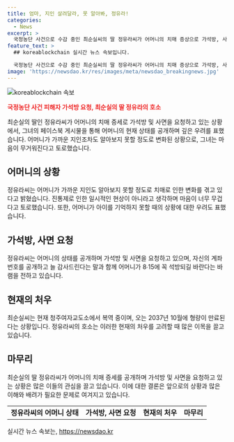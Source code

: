 ```yaml
---
title: 엄마, 지인 살려달라, 못 알아봐, 정유라!
categories:
  - News
excerpt: >
  국정농단 사건으로 수감 중인 최순실씨의 딸 정유라씨가 어머니의 치매 증상으로 가석방, 사면을 요구하는 글을 페이스북에 올렸다. 어머니가 사람을 알아보지 못하고, 강한 진통제 때문에 고통스러워하는 모습을 전하며 마음의 고통을 토로했다. 그리고 가석방을 희망하며 8월 15일에 석방되기를 바란다고 전했다. 최씨는 현재 청주여자교도소에서 복역 중이며, 형량은 2037년까지이다.
feature_text: >
  ## koreablockchain 실시간 뉴스 속보입니다.

  국정농단 사건으로 수감 중인 최순실씨의 딸 정유라씨가 어머니의 치매 증상으로 가석방, 사면을 요구하는 글을 페이스북에 올렸다. 어머니가 사람을 알아보지 못하고, 강한 진통제 때문에 고통스러워하는 모습을 전하며 마음의 고통을 토로했다. 그리고 가석방을 희망하며 8월 15일에 석방되기를 바란다고 전했다. 최씨는 현재 청주여자교도소에서 복역 중이며, 형량은 2037년까지이다.
image: 'https://newsdao.kr/res/images/meta/newsdao_breakingnews.jpg'
---
```


<p><img src="https://newsdao.kr/res/images/meta/newsdao_breakingnews.jpg" alt="koreablockchain 속보" /></p>

<p><b><span style="color: #ee2323;">국정농단 사건 피해자 가석방 요청, 최순실의 딸 정유라의 호소</span></b></p>

<p data-ke-size="size16">최순실의 딸인 정유라씨가 어머니의 치매 증세로 가석방 및 사면을 요청하고 있는 상황에서, 그녀의 페이스북 게시물을 통해 어머니의 현재 상태를 공개하며 깊은 우려를 표했습니다. 어머니가 가까운 지인조차도 알아보지 못할 정도로 변화된 상황으로, 그녀는 마음이 무거워진다고 토로했습니다.</p>

<h2 data-ke-size="size26">어머니의 상황</h2>

<p data-ke-size="size16">정유라씨는 어머니가 가까운 지인도 알아보지 못할 정도로 치매로 인한 변화를 겪고 있다고 밝혔습니다. 진통제로 인한 일시적인 현상이 아니라고 생각하며 마음이 너무 무겁다고 토로했습니다. 또한, 어머니가 아이를 기억하지 못할 때의 상황에 대한 우려도 표했습니다.</p>

<h2 data-ke-size="size26">가석방, 사면 요청</h2>

<p data-ke-size="size16">정유라씨는 어머니의 상태를 공개하며 가석방 및 사면을 요청하고 있으며, 자신의 계좌번호를 공개하고 늘 감사드린다는 말과 함께 어머니가 8∙15에 꼭 석방되길 바란다는 바램을 전하고 있습니다.</p>

<h2 data-ke-size="size26">현재의 처우</h2>

<p data-ke-size="size16">최순실씨는 현재 청주여자교도소에서 복역 중이며, 오는 2037년 10월에 형량이 만료된다는 상황입니다. 정유라씨의 호소는 이러한 현재의 처우를 고려할 때 많은 이목을 끌고 있습니다.</p>

<h2 data-ke-size="size26">마무리</h2>

<p data-ke-size="size16">최순실의 딸 정유라씨가 어머니의 치매 증세를 공개하며 가석방 및 사면을 요청하고 있는 상황은 많은 이들의 관심을 끌고 있습니다. 이에 대한 결론은 앞으로의 상황과 많은 이해와 배려가 필요한 문제로 여겨지고 있습니다.</p>

<table>
<tbody>
<tr>
<td style="text-align: center; height: 17px;"><b>정유라씨의 어머니 상태</b></td>
<td style="text-align: center; height: 17px;"><b>가석방, 사면 요청</b></td>
<td style="text-align: center; height: 17px;"><b>현재의 처우</b></td>
<td style="text-align: center; height: 17px;"><b>마무리</b></td>
</tr>
</tbody>
</table>
실시간 뉴스 속보는, <a href="https://newsdao.kr" rel="dofollow">https://newsdao.kr</a>


